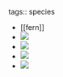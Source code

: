 tags:: species

- [[fern]]
- ![](https://jade-gentle-pony-196.mypinata.cloud/ipfs/bafybeigke7h7skwx735yo2zxkhtgz5q2wshufno3hfgidcusklkstodnbm)
- ![](https://jade-gentle-pony-196.mypinata.cloud/ipfs/bafybeih6xq733xzjkudsaxtrya7b3hnuxxpwifu7hvxlxhmvwps5svtmca)
- ![](https://jade-gentle-pony-196.mypinata.cloud/ipfs/bafybeibejgkkdv4umjwfyeip3r67y4fn6ms2ocjycfkvajxtoc5l23sowe)
- ![](https://jade-gentle-pony-196.mypinata.cloud/ipfs/bafybeialxnypaqxey3f7jrc46kvknftfhb7fw5xbawxhz4qolcfbs2va3q)